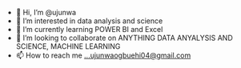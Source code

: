 - 👋 Hi, I’m @ujunwa
- 👀 I’m interested in data analysis and science 
- 🌱 I’m currently learning POWER BI and Excel
- 💞️ I’m looking to collaborate on ANYTHING DATA ANYALYSIS AND SCIENCE, MACHINE LEARNING 
- 📫 How to reach me ...ujunwaogbuehi04@gmail.com

<!---
ujunwa-DS/ujunwa-DS is a ✨ special ✨ repository because its `README.md` (this file) appears on your GitHub profile.
You can click the Preview link to take a look at your changes.
--->
